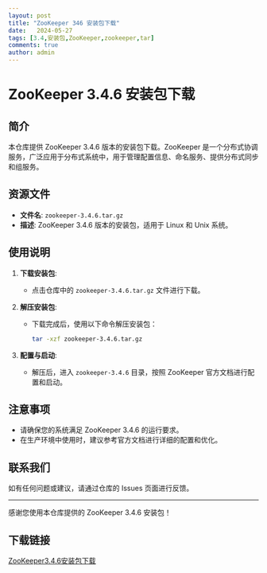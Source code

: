 ```yaml
---
layout: post
title: "ZooKeeper 346 安装包下载"
date:   2024-05-27
tags: [3.4,安装包,ZooKeeper,zookeeper,tar]
comments: true
author: admin
---
```

# ZooKeeper 3.4.6 安装包下载

## 简介

本仓库提供 ZooKeeper 3.4.6 版本的安装包下载。ZooKeeper 是一个分布式协调服务，广泛应用于分布式系统中，用于管理配置信息、命名服务、提供分布式同步和组服务。

## 资源文件

- **文件名**: `zookeeper-3.4.6.tar.gz`
- **描述**: ZooKeeper 3.4.6 版本的安装包，适用于 Linux 和 Unix 系统。

## 使用说明

1. **下载安装包**: 
   - 点击仓库中的 `zookeeper-3.4.6.tar.gz` 文件进行下载。

2. **解压安装包**:
   - 下载完成后，使用以下命令解压安装包：
     ```bash
     tar -xzf zookeeper-3.4.6.tar.gz
     ```

3. **配置与启动**:
   - 解压后，进入 `zookeeper-3.4.6` 目录，按照 ZooKeeper 官方文档进行配置和启动。

## 注意事项

- 请确保您的系统满足 ZooKeeper 3.4.6 的运行要求。
- 在生产环境中使用时，建议参考官方文档进行详细的配置和优化。

## 联系我们

如有任何问题或建议，请通过仓库的 Issues 页面进行反馈。

---

感谢您使用本仓库提供的 ZooKeeper 3.4.6 安装包！

## 下载链接

[ZooKeeper3.4.6安装包下载](https://pan.quark.cn/s/76aa80f9b18f)